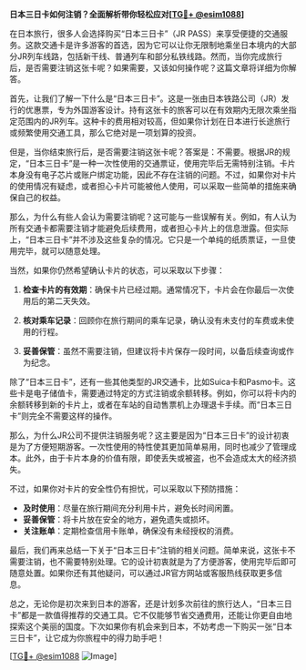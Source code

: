 **日本三日卡如何注销？全面解析带你轻松应对[[TG💪+ @esim1088](https://t.me/s/esim1088)]**

在日本旅行，很多人会选择购买“日本三日卡”（JR PASS）来享受便捷的交通服务。这款交通卡是许多游客的首选，因为它可以让你无限制地乘坐日本境内的大部分JR列车线路，包括新干线、普通列车和部分私铁线路。然而，当你完成旅行后，是否需要注销这张卡呢？如果需要，又该如何操作呢？这篇文章将详细为你解答。

首先，让我们了解一下什么是“日本三日卡”。这是一张由日本铁路公司（JR）发行的优惠票，专为外国游客设计。持有这张卡的旅客可以在有效期内无限次乘坐指定范围内的JR列车。这种卡的费用相对较高，但如果你计划在日本进行长途旅行或频繁使用交通工具，那么它绝对是一项划算的投资。

但是，当你结束旅行后，是否需要注销这张卡呢？答案是：不需要。根据JR的规定，“日本三日卡”是一种一次性使用的交通票证，使用完毕后无需特别注销。卡片本身没有电子芯片或账户绑定功能，因此不存在注销的问题。不过，如果你对卡片的使用情况有疑虑，或者担心卡片可能被他人使用，可以采取一些简单的措施来确保自己的权益。

那么，为什么有些人会认为需要注销呢？这可能与一些误解有关。例如，有人认为所有交通卡都需要注销才能避免后续费用，或者担心卡片上的信息泄露。但实际上，“日本三日卡”并不涉及这些复杂的情况。它只是一个单纯的纸质票证，一旦使用完毕，就可以随意处理。

当然，如果你仍然希望确认卡片的状态，可以采取以下步骤：

1. **检查卡片的有效期**：确保卡片已经过期。通常情况下，卡片会在你最后一次使用后的第二天失效。
   
2. **核对乘车记录**：回顾你在旅行期间的乘车记录，确认没有未支付的车费或未使用的行程。

3. **妥善保管**：虽然不需要注销，但建议将卡片保存一段时间，以备后续查询或作为纪念。

除了“日本三日卡”，还有一些其他类型的JR交通卡，比如Suica卡和Pasmo卡。这些卡是电子储值卡，需要通过特定的方式注销或余额转移。例如，你可以将卡内的余额转移到新的卡片上，或者在车站的自动售票机上办理退卡手续。而“日本三日卡”则完全不需要这样的操作。

那么，为什么JR公司不提供注销服务呢？这主要是因为“日本三日卡”的设计初衷是为了方便短期游客。一次性使用的特性使其更加简单易用，同时也减少了管理成本。此外，由于卡片本身的价值有限，即使丢失或被盗，也不会造成太大的经济损失。

不过，如果你对卡片的安全性仍有担忧，可以采取以下预防措施：

- **及时使用**：尽量在旅行期间充分利用卡片，避免长时间闲置。
- **妥善保管**：将卡片放在安全的地方，避免遗失或损坏。
- **关注账单**：定期检查信用卡账单，确保没有未经授权的消费。

最后，我们再来总结一下关于“日本三日卡”注销的相关问题。简单来说，这张卡不需要注销，也不需要特别处理。它的设计初衷就是为了方便游客，使用完毕后即可随意处置。如果你还有其他疑问，可以通过JR官方网站或客服热线获取更多信息。

总之，无论你是初次来到日本的游客，还是计划多次前往的旅行达人，“日本三日卡”都是一款值得推荐的交通工具。它不仅能够节省交通费用，还能让你更自由地探索这个美丽的国度。下次如果你有机会来到日本，不妨考虑一下购买一张“日本三日卡”，让它成为你旅程中的得力助手吧！

[[TG💪+ @esim1088](https://t.me/s/esim1088) ![Image](https://i.postimg.cc/4NQfJmqS/Snipaste-2025-05-13-00-14-12.png)]